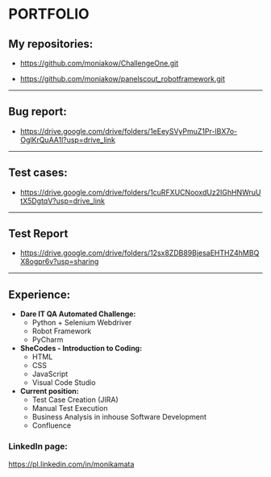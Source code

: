 # PORTFOLIO

## My repositories:
* https://github.com/moniakow/ChallengeOne.git

* https://github.com/moniakow/panelscout_robotframework.git

-----

## Bug report:
* https://drive.google.com/drive/folders/1eEeySVyPmuZ1Pr-lBX7o-OglKrQuAA1l?usp=drive_link

-----
## Test cases:
* https://drive.google.com/drive/folders/1cuRFXUCNooxdUz2IGhHNWruUtX5DgtqV?usp=drive_link

-----
## Test Report
*  https://drive.google.com/drive/folders/12sx8ZDB89BjesaEHTHZ4hMBQX8ogpr6v?usp=sharing 

-----

## Experience:
* **Dare IT QA Automated Challenge:**
    * Python + Selenium Webdriver
    * Robot Framework
    * PyCharm
* **SheCodes - Introduction to Coding:**
  * HTML
  * CSS
  * JavaScript
  * Visual Code Studio
* **Current position:**
  * Test Case Creation (JIRA)
  * Manual Test Execution
  * Business Analysis in inhouse Software Development
  * Confluence

### LinkedIn page: 
https://pl.linkedin.com/in/monikamata 

 
